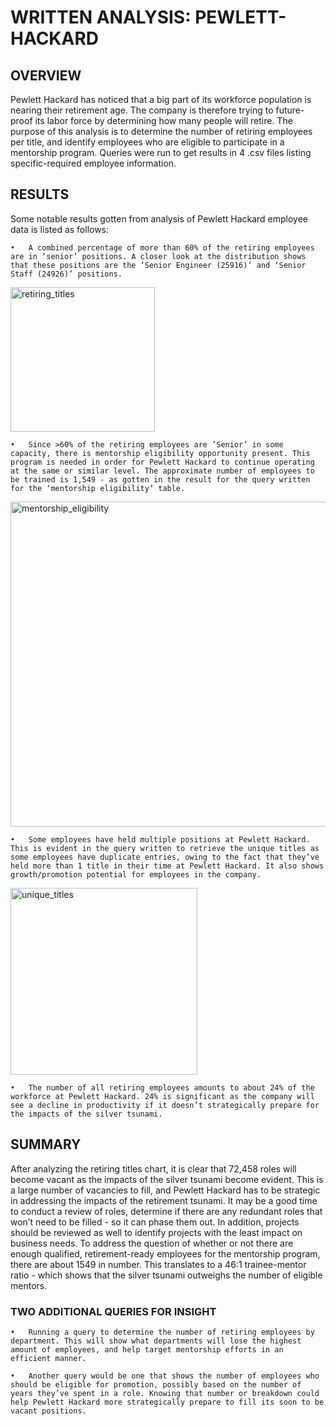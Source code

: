# WRITTEN ANALYSIS: PEWLETT-HACKARD

## OVERVIEW
Pewlett Hackard has noticed that a big part of its workforce population is nearing their retirement age. The company is therefore trying to future-proof its labor force by determining how many people will retire. The purpose of this analysis is to determine the number of retiring employees per title, and identify employees who are eligible to participate in a mentorship program. Queries were run to get results in 4 .csv files listing specific-required employee information. 

## RESULTS
Some notable results gotten from analysis of Pewlett Hackard employee data is listed as follows:

	•	A combined percentage of more than 60% of the retiring employees are in ‘senior’ positions. A closer look at the distribution shows that these positions are the ‘Senior Engineer (25916)’ and ‘Senior Staff (24926)’ positions.

<img width="231" alt="retiring_titles" src="https://user-images.githubusercontent.com/100884241/164947608-e63be610-eb76-4be8-bc3e-d7bb4b42e3e0.png">

	•	Since >60% of the retiring employees are ’Senior’ in some capacity, there is mentorship eligibility opportunity present. This program is needed in order for Pewlett Hackard to continue operating at the same or similar level. The approximate number of employees to be trained is 1,549 - as gotten in the result for the query written for the ‘mentorship eligibility’ table.

<img width="520" alt="mentorship_eligibility" src="https://user-images.githubusercontent.com/100884241/164947763-a3a6f255-ce0d-4c69-9a4f-96a4ec77d420.png">

	•	Some employees have held multiple positions at Pewlett Hackard. This is evident in the query written to retrieve the unique titles as some employees have duplicate entries, owing to the fact that they’ve held more than 1 title in their time at Pewlett Hackard. It also shows growth/promotion potential for employees in the company.

<img width="299" alt="unique_titles" src="https://user-images.githubusercontent.com/100884241/164947783-817f2745-54b7-41d9-ac5e-25c1df2d2dc2.png">

	•	The number of all retiring employees amounts to about 24% of the workforce at Pewlett Hackard. 24% is significant as the company will see a decline in productivity if it doesn’t strategically prepare for the impacts of the silver tsunami.
  
  ## SUMMARY
 After analyzing the retiring titles chart, it is clear that 72,458 roles will become vacant as the impacts of the silver tsunami become evident. This is a large number of vacancies to fill, and Pewlett Hackard has to be strategic in addressing the impacts of the retirement tsunami. It may be a good time to conduct a review of roles, determine if there are any redundant roles that won’t need to be filled - so it can phase them out. In addition, projects should be reviewed as well to identify projects with the least impact on business needs.
To address the question of whether or not there are enough qualified, retirement-ready employees for the mentorship program, there are about 1549 in number. This translates to a 46:1 trainee-mentor ratio - which shows that the silver tsunami outweighs the number of eligible mentors.
  
  ### TWO ADDITIONAL QUERIES FOR INSIGHT
	•	Running a query to determine the number of retiring employees by department. This will show what departments will lose the highest amount of employees, and help target mentorship efforts in an efficient manner.
  
  	•	Another query would be one that shows the number of employees who should be eligible for promotion, possibly based on the number of years they’ve spent in a role. Knowing that number or breakdown could help Pewlett Hackard more strategically prepare to fill its soon to be vacant positions.
    
    















